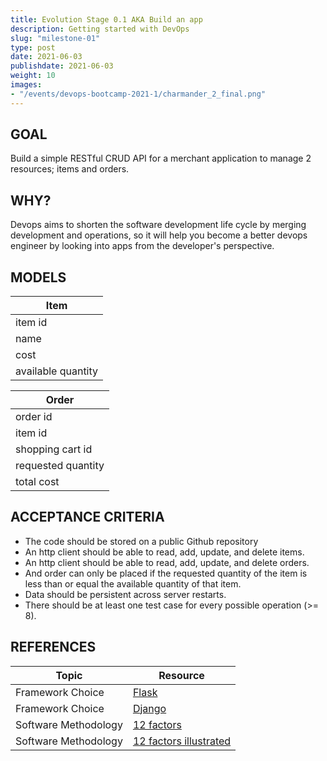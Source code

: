 ```yaml
---
title: Evolution Stage 0.1 AKA Build an app
description: Getting started with DevOps
slug: "milestone-01"
type: post
date: 2021-06-03
publishdate: 2021-06-03
weight: 10
images:
- "/events/devops-bootcamp-2021-1/charmander_2_final.png"
---
```



## GOAL
Build a simple RESTful CRUD API for a merchant application to manage 2 resources; items and orders.

## WHY?
Devops aims to shorten the software development life cycle by merging development and operations, so it will help you become a better devops engineer by looking into apps from the developer's perspective. 

## MODELS
|Item|
|---|
|item id|
|name|
|cost|
|available quantity|

|Order|
|---|
|order id|
|item id|
|shopping cart id|
|requested quantity|
|total cost|

## ACCEPTANCE CRITERIA
+ The code should be stored on a public Github repository
+ An http client should be able to read, add, update, and delete items.
+ An http client should be able to read, add, update, and delete orders.
+ And order can only be placed if the requested quantity of the item is less than or equal the available quantity of that item.
+ Data should be persistent across server restarts.
+ There should be at least one test case for every possible operation (>= 8).

## REFERENCES
| Topic |  Resource  |
| ----- | ---------- |
|Framework Choice|[Flask](https://flask.palletsprojects.com/en/2.0.x/installation/)|
|Framework Choice|[Django](https://docs.djangoproject.com/en/3.2/intro/tutorial01/)|
|Software Methodology|[12 factors](https://12factor.net/)|
|Software Methodology|[12 factors illustrated](https://www.redhat.com/architect/12-factor-app)|